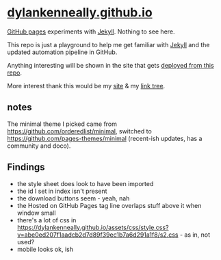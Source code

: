 <!--
add build status badge: https://docs.github.com/en/actions/monitoring-and-troubleshooting-workflows/adding-a-workflow-status-badge
    click it - go to build logs
 -->

# [dylankenneally.github.io](https://dylankenneally.github.io/)

[GitHub pages](https://docs.github.com/en/pages) experiments with  [Jekyll](https://jekyllrb.com/). Nothing to see here.

This repo is just a playground to help me get familiar with [Jekyll](https://jekyllrb.com/) and the updated automation pipeline in GitHub.

Anything interesting will be shown in the site that gets [deployed from this repo](https://dylankenneally.github.io/).

More interest thank this would be my [site](https://www.dylankenneally.com) & my [link tree](http://dylankenneally.com/).

## notes

The minimal theme I picked came from <https://github.com/orderedlist/minimal>, switched to <https://github.com/pages-themes/minimal> (recent-ish updates, has a community and doco).

## Findings

- the style sheet does look to have been imported
- the id I set in index isn't present
- the download buttons seem - yeah, nah
- the Hosted on GitHub Pages  tag line overlaps stuff above it when window small
- there's a lot of css in https://dylankenneally.github.io/assets/css/style.css?v=abe0ed207f1aadcb2d7d89f39ec1b7a6d291a1f8/s2.css - as in, not used?
- mobile looks ok, ish
